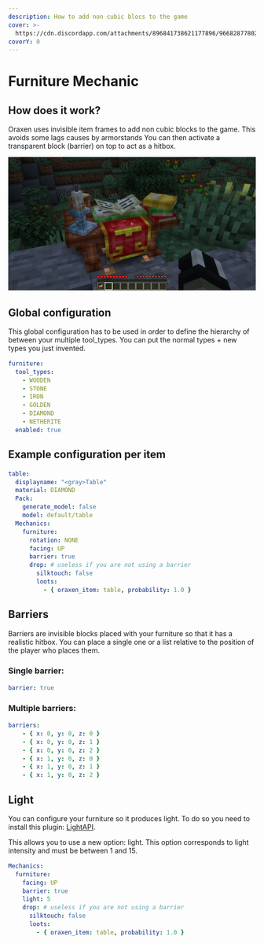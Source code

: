 ```yaml
---
description: How to add non cubic blocs to the game
cover: >-
  https://cdn.discordapp.com/attachments/896841738621177896/966828778028417125/unknown.png
coverY: 0
---
```


# Furniture Mechanic

## How does it work?

Oraxen uses invisible item frames to add non cubic blocks to the game. This avoids some lags causes by armorstands You can then activate a transparent block (barrier) on top to act as a hitbox.

![Example furniture](<../../.gitbook/assets/image (3).png>)

## Global configuration

This global configuration has to be used in order to define the hierarchy of between your multiple tool\_types. You can put the normal types + new types you just invented.

```yaml
furniture:
  tool_types:
    - WOODEN
    - STONE
    - IRON
    - GOLDEN
    - DIAMOND
    - NETHERITE
  enabled: true
```

## Example configuration per item

```yaml
table:
  displayname: "<gray>Table"
  material: DIAMOND
  Pack:
    generate_model: false
    model: default/table
  Mechanics:
    furniture:
      rotation: NONE
      facing: UP
      barrier: true
      drop: # useless if you are not using a barrier
        silktouch: false
        loots:
          - { oraxen_item: table, probability: 1.0 }
```

## Barriers

Barriers are invisible blocks placed with your furniture so that it has a realistic hitbox. You can place a single one or a list relative to the position of the player who places them.

### Single barrier:

```yaml
barrier: true
```

### Multiple barriers:

```yaml
barriers:
    - { x: 0, y: 0, z: 0 }
    - { x: 0, y: 0, z: 1 }
    - { x: 0, y: 0, z: 2 }
    - { x: 1, y: 0, z: 0 }
    - { x: 1, y: 0, z: 1 }
    - { x: 1, y: 0, z: 2 }
```

## Light

You can configure your furniture so it produces light. To do so you need to install this plugin: [LightAPI](https://www.spigotmc.org/resources/lightapi.4510/).

This allows you to use a new option: light. This option corresponds to light intensity and must be between 1 and 15.

```yaml
Mechanics:
  furniture:
    facing: UP
    barrier: true
    light: 5
    drop: # useless if you are not using a barrier
      silktouch: false
      loots:
        - { oraxen_item: table, probability: 1.0 }
```
